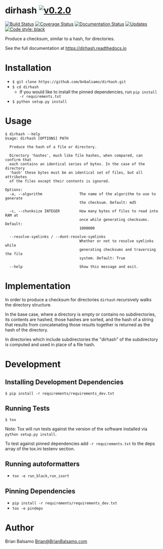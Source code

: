 # dirhash [![v0.2.0](https://img.shields.io/badge/version-0.2.0-blue.svg)](https://github.com/bnbalsamo/dirhash/releases)

[![Build Status](https://travis-ci.org/bnbalsamo/dirhash.svg?branch=master)](https://travis-ci.org/bnbalsamo/dirhash) [![Coverage Status](https://coveralls.io/repos/github/bnbalsamo/dirhash/badge.svg?branch=master)](https://coveralls.io/github/bnbalsamo/dirhash?branch=master) [![Documentation Status](https://readthedocs.org/projects/dirhash/badge/?version=latest)](http://dirhash.readthedocs.io/en/latest/?badge=latest) [![Updates](https://pyup.io/repos/github/bnbalsamo/dirhash/shield.svg)](https://pyup.io/repos/github/bnbalsamo/dirhash/) [![Code style: black](https://img.shields.io/badge/code%20style-black-000000.svg)](https://github.com/ambv/black)

Produce a checksum, similar to a hash, for directories.

See the full documentation at https://dirhash.readthedocs.io

# Installation
- ```$ git clone https://github.com/bnbalsamo/dirhash.git```
- ```$ cd dirhash```
    - If you would like to install the pinned dependencies, run ```pip install -r requirements.txt```
- ```$ python setup.py install```

# Usage
```
$ dirhash --help
Usage: dirhash [OPTIONS] PATH

  Produce the hash of a file or directory.

  Directory 'hashes', much like file hashes, when compared, can confirm that
  each contains an identical series of bytes. In the case of the directory
  'hash' these bytes must be an identical set of files, but all attributes
  of the files except their contents is ignored.

Options:
  -a, --algorithm                 The name of the algorithm to use to generate
                                  the checksum. Default: md5

  -c, --chunksize INTEGER         How many bytes of files to read into RAM at
                                  once while generating checksums. Default:
                                  1000000

  --resolve-symlinks / --dont-resolve-symlinks
                                  Whether or not to resolve symlinks while
                                  generating checksums and traversing the file
                                  system. Default: True

  --help                          Show this message and exit.
```

# Implementation

In order to produce a checksum for directories `dirhash` recursively walks
the directory structure.

In the base case, where a directory is empty or
contains no subdirectories, its contents are hashed, those hashes are
sorted, and the hash of a string that results from concatenating those
results together is returned as the hash of the directory.

In directories which include subdirectories the "dirhash" of the
subdirectory is computed and used in place of a file hash.

# Development

## Installing Development Dependencies

```
$ pip install -r requirements/requirements_dev.txt
```

## Running Tests
```
$ tox
```
Note: Tox will run tests against the version of the software installed via ```python setup.py install```.

To test against pinned dependencies add ```-r requirements.txt``` to the deps array of the tox.ini testenv
section.

## Running autoformatters

- ```tox -e run_black,run_isort```

## Pinning Dependencies
- ```pip install -r requirements/requirements_dev.txt```
- ```tox -e pindeps```

# Author
Brian Balsamo <Brian@BrianBalsamo.com>

